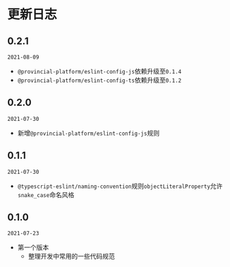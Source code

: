 # 更新日志


## 0.2.1
`2021-08-09`
- `@provincial-platform/eslint-config-js`依赖升级至`0.1.4`
- `@provincial-platform/eslint-config-ts`依赖升级至`0.1.2`

## 0.2.0
`2021-07-30`
- 新增`@provincial-platform/eslint-config-js`规则

## 0.1.1
`2021-07-30`
- `@typescript-eslint/naming-convention`规则`objectLiteralProperty`允许`snake_case`命名风格

## 0.1.0
`2021-07-23`
- 第一个版本
  - 整理开发中常用的一些代码规范
